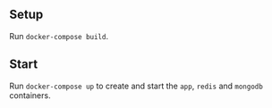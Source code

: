 ## Setup

Run `docker-compose build`. 
## Start

Run `docker-compose up` to create and start the `app`, `redis` and `mongodb` containers. 
